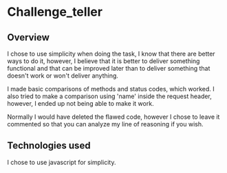 # Challenge_teller
## Overview 

I chose to use simplicity when doing the task, I know that there are better ways to do it, however, I believe that it is better to deliver something functional and that can be improved later than to deliver something that doesn't work or won't deliver anything.

I made basic comparisons of methods and status codes, which worked. I also tried to make a comparison using 'name' inside the request header, however, I ended up not being able to make it work.

Normally I would have deleted the flawed code, however I chose to leave it commented so that you can analyze my line of reasoning if you wish.

## Technologies used

I chose to use javascript for simplicity.